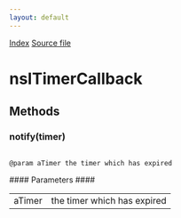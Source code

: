 ```yaml
---
layout: default
---
```

<div id='links'><a href="../index.html">Index</a>
<a href="http://dxr.mozilla.org/mozilla-central/source/xpcom/threads/nsITimer.idl">Source file</a>
</div>

# nsITimerCallback #

## Methods ##

### notify(timer) ###
<code>  
@param aTimer the timer which has expired  
  
</code>
#### Parameters ####

<table>

<tr>
<td>aTimer</td>
<td>the timer which has expired  
</td>
</tr>

</table>
